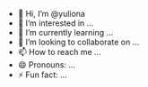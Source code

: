 - 👋 Hi, I’m @yuliona
- 👀 I’m interested in ...
- 🌱 I’m currently learning ...
- 💞️ I’m looking to collaborate on ...
- 📫 How to reach me ...
- 😄 Pronouns: ...
- ⚡ Fun fact: ...

<!---
yuliona/yuliona is a ✨ special ✨ repository because its `README.md` (this file) appears on your GitHub profile.
You can click the Preview link to take a look at your changes.
--->
